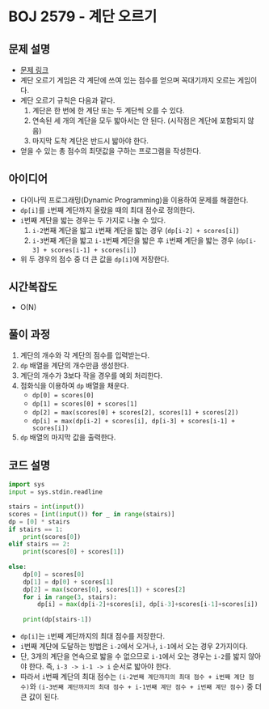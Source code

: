 # BOJ 2579 - 계단 오르기

## 문제 설명
- [문제 링크](https://www.acmicpc.net/problem/2579)
- 계단 오르기 게임은 각 계단에 쓰여 있는 점수를 얻으며 꼭대기까지 오르는 게임이다.
- 계단 오르기 규칙은 다음과 같다.
    1. 계단은 한 번에 한 계단 또는 두 계단씩 오를 수 있다.
    2. 연속된 세 개의 계단을 모두 밟아서는 안 된다. (시작점은 계단에 포함되지 않음)
    3. 마지막 도착 계단은 반드시 밟아야 한다.
- 얻을 수 있는 총 점수의 최댓값을 구하는 프로그램을 작성한다.

## 아이디어
- 다이나믹 프로그래밍(Dynamic Programming)을 이용하여 문제를 해결한다.
- `dp[i]`를 `i`번째 계단까지 올랐을 때의 최대 점수로 정의한다.
- `i`번째 계단을 밟는 경우는 두 가지로 나눌 수 있다.
    1. `i-2`번째 계단을 밟고 `i`번째 계단을 밟는 경우 (`dp[i-2] + scores[i]`)
    2. `i-3`번째 계단을 밟고 `i-1`번째 계단을 밟은 후 `i`번째 계단을 밟는 경우 (`dp[i-3] + scores[i-1] + scores[i]`)
- 위 두 경우의 점수 중 더 큰 값을 `dp[i]`에 저장한다.

## 시간복잡도
- O(N)

## 풀이 과정
1. 계단의 개수와 각 계단의 점수를 입력받는다.
2. `dp` 배열을 계단의 개수만큼 생성한다.
3. 계단의 개수가 3보다 작을 경우를 예외 처리한다.
4. 점화식을 이용하여 `dp` 배열을 채운다.
   - `dp[0] = scores[0]`
   - `dp[1] = scores[0] + scores[1]`
   - `dp[2] = max(scores[0] + scores[2], scores[1] + scores[2])`
   - `dp[i] = max(dp[i-2] + scores[i], dp[i-3] + scores[i-1] + scores[i])`
5. `dp` 배열의 마지막 값을 출력한다.

## 코드 설명
```python
import sys
input = sys.stdin.readline

stairs = int(input())
scores = [int(input()) for _ in range(stairs)]
dp = [0] * stairs
if stairs == 1:
    print(scores[0])
elif stairs == 2:
    print(scores[0] + scores[1])
    
else:
    dp[0] = scores[0]
    dp[1] = dp[0] + scores[1]
    dp[2] = max(scores[0], scores[1]) + scores[2]
    for i in range(3, stairs):
        dp[i] = max(dp[i-2]+scores[i], dp[i-3]+scores[i-1]+scores[i])
        
    print(dp[stairs-1])
```
- `dp[i]`는 `i`번째 계단까지의 최대 점수를 저장한다.
- `i`번째 계단에 도달하는 방법은 `i-2`에서 오거나, `i-1`에서 오는 경우 2가지이다.
- 단, 3개의 계단을 연속으로 밟을 수 없으므로 `i-1`에서 오는 경우는 `i-2`를 밟지 않아야 한다. 즉, `i-3 -> i-1 -> i` 순서로 밟아야 한다.
- 따라서 `i`번째 계단의 최대 점수는 `(i-2번째 계단까지의 최대 점수 + i번째 계단 점수)`와 `(i-3번째 계단까지의 최대 점수 + i-1번째 계단 점수 + i번째 계단 점수)` 중 더 큰 값이 된다.
